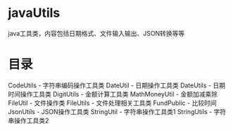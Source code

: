 # javaUtils
java工具类，内容包括日期格式、文件输入输出、JSON转换等等

# 目录
CodeUtils - 字符串编码操作工具类
DateUtil - 日期操作工具类
DateUtils - 日期时间操作工具类
DigitUtils - 金额计算工具类
MathMoneyUtil - 金额加减乘除
FileUtil - 文件操作类
FileUtils - 文件处理相关工具类
FundPublic - 比较时间
JsonUtils - JSON操作工具类
StringUtil - 字符串操作工具类1
StringUtils - 字符串操作工具类2

